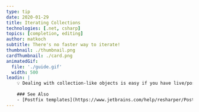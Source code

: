 ```yaml
---
type: tip
date: 2020-01-29
title: Iterating Collections
technologies: [.net, csharp]
topics: [completion, editing]
author: matkoch
subtitle: There's no faster way to iterate!
thumbnail: ./thumbnail.png
cardThumbnail: ./card.png
animatedGif:
  file: './guide.gif'
  width: 500
leadin: |
    💡 Dealing with collection-like objects is easy if you have live/postfix templates at your finger tips. Which one is your favorite? ⭐️
    
    ### See Also
    - [Postfix templates](https://www.jetbrains.com/help/resharper/Postfix_Templates.html)
---
```

